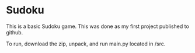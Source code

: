 # Sudoku

This is a basic Sudoku game. This was done as my first project
published to github. 

To run, download the zip, unpack, and run main.py located in /src.
